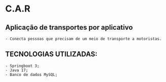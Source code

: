 # C.A.R
## Aplicação de transportes por aplicativo
    - Conecta pessoas que precisam de um meio de transporte a motoristas.

## TECNOLOGIAS UTILIZADAS:
    
    - Springboot 3;
    - Java 17;
    - Banco de dados MySQL;